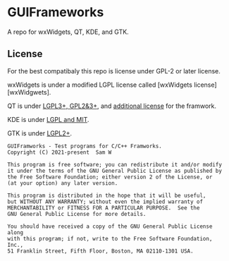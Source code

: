 # GUIFrameworks
 A repo for wxWidgets, QT, KDE, and GTK.

## License

For the best compatibaly this repo is license under
GPL-2 or later license.

wxWidgets is under a modified LGPL license called
[wxWidgets license][wxWidgwets].

QT is under [LGPL3+, GPL2&3+][QT], and [additional
license](https://doc.qt.io/qt-5/licenses-used-in-qt.html)
for the framwork.

KDE is under [LGPL and MIT][KDE].

GTK is under [LGPL2+][GTK].

    GUIFramworks - Test programs for C/C++ Framworks.
    Copyright (C) 2021-present  Sam W

    This program is free software; you can redistribute it and/or modify
    it under the terms of the GNU General Public License as published by
    the Free Software Foundation; either version 2 of the License, or
    (at your option) any later version.

    This program is distributed in the hope that it will be useful,
    but WITHOUT ANY WARRANTY; without even the implied warranty of
    MERCHANTABILITY or FITNESS FOR A PARTICULAR PURPOSE.  See the
    GNU General Public License for more details.

    You should have received a copy of the GNU General Public License along
    with this program; if not, write to the Free Software Foundation, Inc.,
    51 Franklin Street, Fifth Floor, Boston, MA 02110-1301 USA.

[wxWidgets]: <https://www.wxwidgets.org/about/licence/>
[QT]: <https://doc.qt.io/qt-5/licensing.html>
[KDE]: <https://develop.kde.org/products/frameworks/>
[GTK]: <https://gitlab.gnome.org/GNOME/gtk/-/blob/master/COPYING>
